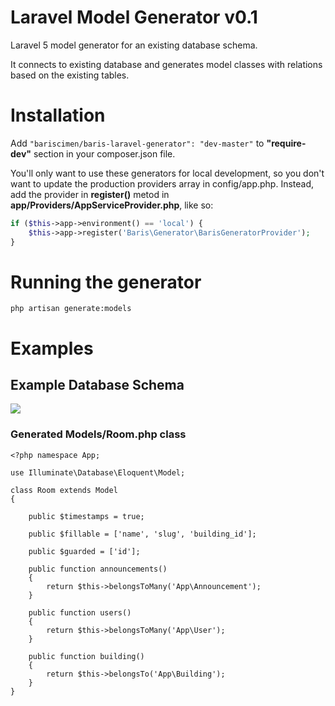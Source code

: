 # Laravel Model Generator v0.1
Laravel 5 model generator for an existing database schema. 

It connects to existing database and generates model classes with relations based on the existing tables.

# Installation
Add ```"bariscimen/baris-laravel-generator": "dev-master"``` to **"require-dev"** section in your composer.json file.

You'll only want to use these generators for local development, so you don't want to update the production providers array in config/app.php. Instead, add the provider in **register()** metod in **app/Providers/AppServiceProvider.php**, like so:
```php
if ($this->app->environment() == 'local') {
    $this->app->register('Baris\Generator\BarisGeneratorProvider');
}
```

# Running the generator



``php artisan generate:models``

# Examples

## Example Database Schema

![](https://bariscimen.com/content/images/2016/02/example.png)

### Generated Models/Room.php class
```
<?php namespace App;

use Illuminate\Database\Eloquent\Model;

class Room extends Model
{

	public $timestamps = true;

	public $fillable = ['name', 'slug', 'building_id'];

	public $guarded = ['id'];
    
    public function announcements()
    {
        return $this->belongsToMany('App\Announcement');
    }

    public function users()
    {
        return $this->belongsToMany('App\User');
    }

    public function building()
    {
        return $this->belongsTo('App\Building');
    }
}
```
